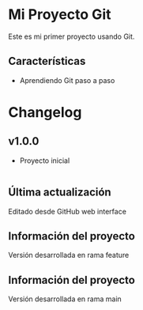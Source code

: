 # Mi Proyecto Git
Este es mi primer proyecto usando Git. 
     
## Características
- Aprendiendo Git paso a paso
# Changelog
   
   ## v1.0.0
   - Proyecto inicial
     ``` 
## Última actualización
Editado desde GitHub web interface

## Información del proyecto
   Versión desarrollada en rama feature
## Información del proyecto
   Versión desarrollada en rama main
